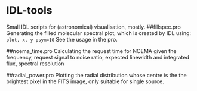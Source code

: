 # IDL-tools
Small IDL scripts for (astronomical) visualisation, mostly. 
##fillspec.pro
Generating the filled molecular spectral plot, which is created by IDL using:
`plot, x, y psym=10`
See the usage in the pro.

##noema_time.pro
Calculating the request time for NOEMA given the frequency, request signal to noise ratio, expected linewidth and integrated flux, spectral resolution

##radial_power.pro
Plotting the radial distribution whose centre is the  the brightest pixel in the FITS image, only suitable for single source. 